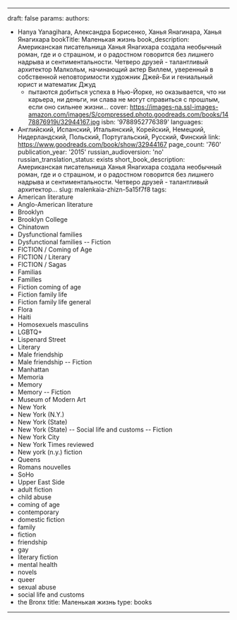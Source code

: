 ---
draft: false
params:
  authors:
  - Hanya Yanagihara, Александра Борисенко, Ханья Янагинара, Ханья Янагихара
  bookTitle: Маленькая жизнь
  book_description: Американская писательница Ханья Янагихара создала необычный роман,
    где и о страшном, и о радостном говорится без лишнего надрыва и сентиментальности.
    Четверо друзей - талантливый архитектор Малкольм, начинающий актер Виллем, уверенный
    в собственной неповторимости художник Джей-Би и гениальный юрист и математик Джуд
    - пытаются добиться успеха в Нью-Йорке, но оказывается, что ни карьера, ни деньги,
    ни слава не могут справиться с прошлым, если оно сильнее жизни…
  cover: https://images-na.ssl-images-amazon.com/images/S/compressed.photo.goodreads.com/books/1478876919i/32944167.jpg
  isbn: '9788952776389'
  languages:
  - Английский, Испанский, Итальянский, Корейский, Немецкий, Нидерландский, Польский,
    Португальский, Русский, Финский
  link: https://www.goodreads.com/book/show/32944167
  page_count: '760'
  publication_year: '2015'
  russian_audioversion: 'no'
  russian_translation_status: exists
  short_book_description: Американская писательница Ханья Янагихара создала необычный
    роман, где и о страшном, и о радостном говорится без лишнего надрыва и сентиментальности.
    Четверо друзей - талантливый архитектор...
  slug: malenkaia-zhizn-5a15f7f8
  tags:
  - American literature
  - Anglo-American literature
  - Brooklyn
  - Brooklyn College
  - Chinatown
  - Dysfunctional families
  - Dysfunctional families -- Fiction
  - FICTION / Coming of Age
  - FICTION / Literary
  - FICTION / Sagas
  - Familias
  - Familles
  - Fiction coming of age
  - Fiction family life
  - Fiction family life general
  - Flora
  - Haiti
  - Homosexuels masculins
  - LGBTQ+
  - Lispenard Street
  - Literary
  - Male friendship
  - Male friendship -- Fiction
  - Manhattan
  - Memoria
  - Memory
  - Memory -- Fiction
  - Museum of Modern Art
  - New York
  - New York (N.Y.)
  - New York (State)
  - New York (State) -- Social life and customs -- Fiction
  - New York City
  - New York Times reviewed
  - New york (n.y.) fiction
  - Queens
  - Romans nouvelles
  - SoHo
  - Upper East Side
  - adult fiction
  - child abuse
  - coming of age
  - contemporary
  - domestic fiction
  - family
  - fiction
  - friendship
  - gay
  - literary fiction
  - mental health
  - novels
  - queer
  - sexual abuse
  - social life and customs
  - the Bronx
title: Маленькая жизнь
type: books
------
